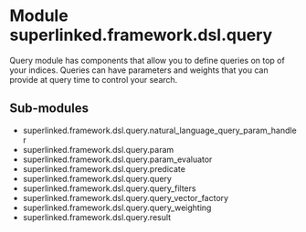 Module superlinked.framework.dsl.query
======================================
Query module has components that allow you to define queries on top of your indices.
Queries can have parameters and weights that you can provide at query time to control your search.

Sub-modules
-----------
* superlinked.framework.dsl.query.natural_language_query_param_handler
* superlinked.framework.dsl.query.param
* superlinked.framework.dsl.query.param_evaluator
* superlinked.framework.dsl.query.predicate
* superlinked.framework.dsl.query.query
* superlinked.framework.dsl.query.query_filters
* superlinked.framework.dsl.query.query_vector_factory
* superlinked.framework.dsl.query.query_weighting
* superlinked.framework.dsl.query.result